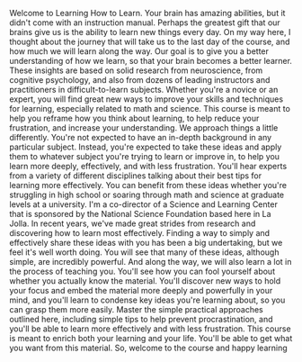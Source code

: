 Welcome to Learning How to Learn. Your brain has amazing abilities, but it
didn't come with an instruction manual. Perhaps the greatest gift that our
brains give us is the ability to learn new things every day. On my way here, I
thought about the journey that will take us to the last day of the course, and
how much we will learn along the way. Our goal is to give you a better
understanding of how we learn, so that your brain becomes a better learner.
These insights are based on solid research from neuroscience, from cognitive
psychology, and also from dozens of leading instructors and practitioners in
difficult-to-learn subjects. Whether you're a novice or an expert, you will find
great new ways to improve your skills and techniques for learning, especially
related to math and science. This course is meant to help you reframe how you
think about learning, to help reduce your frustration, and increase your
understanding. We approach things a little differently. You're not expected to
have an in-depth background in any particular subject. Instead, you're expected
to take these ideas and apply them to whatever subject you're trying to learn or
improve in, to help you learn more deeply, effectively, and with less
frustration. You'll hear experts from a variety of different disciplines talking
about their best tips for learning more effectively. You can benefit from these
ideas whether you're struggling in high school or soaring through math and
science at graduate levels at a university. I'm a co-director of a Science and
Learning Center that is sponsored by the National Science Foundation based here
in La Jolla. In recent years, we've made great strides from research and
discovering how to learn most effectively. Finding a way to simply and
effectively share these ideas with you has been a big undertaking, but we feel
it's well worth doing. You will see that many of these ideas, although simple,
are incredibly powerful. And along the way, we will also learn a lot in the
process of teaching you. You'll see how you can fool yourself about whether you
actually know the material. You'll discover new ways to hold your focus and
embed the material more deeply and powerfully in your mind, and you'll learn to
condense key ideas you're learning about, so you can grasp them more easily.
Master the simple practical approaches outlined here, including simple tips to
help prevent procrastination, and you'll be able to learn more effectively and
with less frustration. This course is meant to enrich both your learning and
your life. You'll be able to get what you want from this material. So, welcome
to the course and happy learning